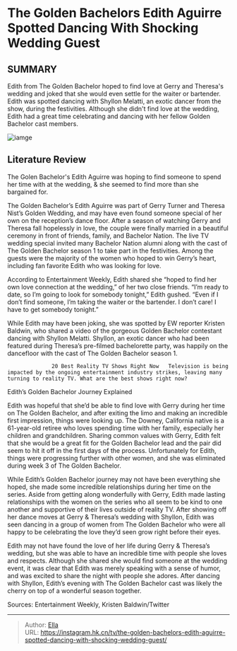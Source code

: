 # The Golden Bachelors Edith Aguirre Spotted Dancing With Shocking Wedding Guest


## SUMMARY 



  Edith from The Golden Bachelor hoped to find love at Gerry and Theresa&#39;s wedding and joked that she would even settle for the waiter or bartender.   Edith was spotted dancing with Shyllon Melatti, an exotic dancer from the show, during the festivities.   Although she didn&#39;t find love at the wedding, Edith had a great time celebrating and dancing with her fellow Golden Bachelor cast members.  

![iamge](https://static1.srcdn.com/wordpress/wp-content/uploads/2024/01/the-golden-bachelor-s-edith-aguirre-spotted-dancing-with-shocking-wedding-guest.jpg)

## Literature Review
The Golen Bachelor&#39;s Edith Aguirre was hoping to find someone to spend her time with at the wedding, &amp; she seemed to find more than she bargained for.




The Golden Bachelor’s Edith Aguirre was part of Gerry Turner and Theresa Nist’s Golden Wedding, and may have even found someone special of her own on the reception’s dance floor. After a season of watching Gerry and Theresa fall hopelessly in love, the couple were finally married in a beautiful ceremony in front of friends, family, and Bachelor Nation. The live TV wedding special invited many Bachelor Nation alumni along with the cast of The Golden Bachelor season 1 to take part in the festivities. Among the guests were the majority of the women who hoped to win Gerry’s heart, including fan favorite Edith who was looking for love.




According to Entertainment Weekly, Edith shared she “hoped to find her own love connection at the wedding,” of her two close friends. “I’m ready to date, so I’m going to look for somebody tonight,” Edith gushed. “Even if I don’t find someone, I’m taking the waiter or the bartender. I don’t care! I have to get somebody tonight.” 


 

While Edith may have been joking, she was spotted by EW reporter Kristen Baldwin, who shared a video of the gorgeous Golden Bachelor contestant dancing with Shyllon Melatti. Shyllon, an exotic dancer who had been featured during Theresa’s pre-filmed bachelorette party, was happily on the dancefloor with the cast of The Golden Bachelor season 1.

                  20 Best Reality TV Shows Right Now   Television is being impacted by the ongoing entertainment industry strikes, leaving many turning to reality TV. What are the best shows right now?    





 Edith’s Golden Bachelor Journey Explained 
          

Edith was hopeful that she’d be able to find love with Gerry during her time on The Golden Bachelor, and after exiting the limo and making an incredible first impression, things were looking up. The Downey, California native is a 61-year-old retiree who loves spending time with her family, especially her children and grandchildren. Sharing common values with Gerry, Edith felt that she would be a great fit for the Golden Bachelor lead and the pair did seem to hit it off in the first days of the process. Unfortunately for Edith, things were progressing further with other women, and she was eliminated during week 3 of The Golden Bachelor.


 




While Edith’s Golden Bachelor journey may not have been everything she hoped, she made some incredible relationships during her time on the series. Aside from getting along wonderfully with Gerry, Edith made lasting relationships with the women on the series who all seem to be kind to one another and supportive of their lives outside of reality TV. After showing off her dance moves at Gerry &amp; Theresa’s wedding with Shyllon, Edith was seen dancing in a group of women from The Golden Bachelor who were all happy to be celebrating the love they’d seen grow right before their eyes.

Edith may not have found the love of her life during Gerry &amp; Theresa’s wedding, but she was able to have an incredible time with people she loves and respects. Although she shared she would find someone at the wedding event, it was clear that Edith was merely speaking with a sense of humor, and was excited to share the night with people she adores. After dancing with Shyllon, Edith’s evening with The Golden Bachelor cast was likely the cherry on top of a wonderful season together.




Sources: Entertainment Weekly, Kristen Baldwin/Twitter



---

> Author: [Ella](https://instagram.hk.cn/)  
> URL: https://instagram.hk.cn/tv/the-golden-bachelors-edith-aguirre-spotted-dancing-with-shocking-wedding-guest/  

